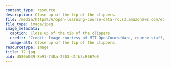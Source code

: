 ```yaml
---
content_type: resource
description: Close up of the tip of the clippers.
file: /media/https%3A/open-learning-course-data-rc.s3.amazonaws.com/ec-s06-design-for-demining-spring-2007/d580b0398e91740a2503d1fb3c8667e0_12.jpg
file_type: image/jpeg
image_metadata:
  caption: Close up of the tip of the clippers.
  credit: 'Credit: Image courtesy of MIT OpenCourseWare, course staff, and students.'
  image-alt: Close up of the tip of the clippers.
resourcetype: Image
title: 12.jpg
uid: d580b039-8e91-740a-2503-d1fb3c8667e0
---
```

